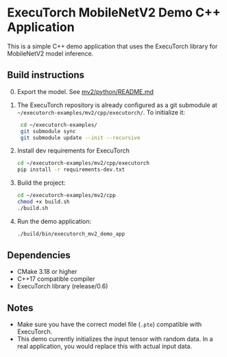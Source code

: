 # ExecuTorch MobileNetV2 Demo C++ Application

This is a simple C++ demo application that uses the ExecuTorch library for MobileNetV2 model inference.

## Build instructions

0. Export the model. See [mv2/python/README.md](../python/README.md)

1. The ExecuTorch repository is already configured as a git submodule at `~/executorch-examples/mv2/cpp/executorch/`. To initialize it:
   ```bash
    cd ~/executorch-examples/
    git submodule sync
    git submodule update --init --recursive
   ```

2. Install dev requirements for ExecuTorch

    ```bash
    cd ~/executorch-examples/mv2/cpp/executorch
    pip install -r requirements-dev.txt
    ```

3. Build the project:
   ```bash
   cd ~/executorch-examples/mv2/cpp
   chmod +x build.sh
   ./build.sh
   ```

4. Run the demo application:
   ```bash
   ./build/bin/executorch_mv2_demo_app
   ```

## Dependencies

- CMake 3.18 or higher
- C++17 compatible compiler
- ExecuTorch library (release/0.6)

## Notes

- Make sure you have the correct model file (`.pte`) compatible with ExecuTorch.
- This demo currently initializes the input tensor with random data. In a real application, you would replace this with actual input data.
